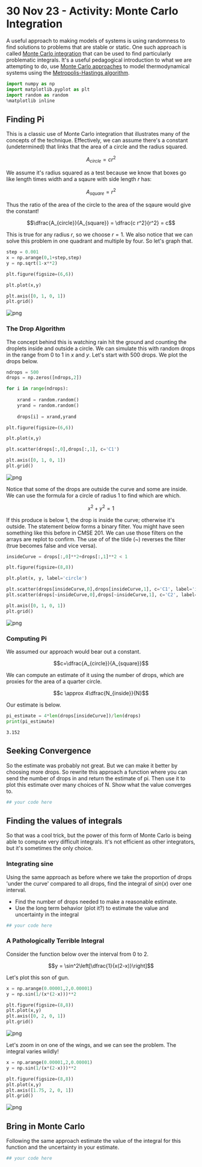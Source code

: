# 30 Nov 23 - Activity: Monte Carlo Integration

A useful approach to making models of systems is using randomness to find solutions to problems that are stable or static. One such approach is called [Monte Carlo integration](https://en.wikipedia.org/wiki/Monte_Carlo_integration) that can be used to find particularly problematic integrals. It's a useful pedagogical introduction to what we are attempting to do, use [Monte Carlo approaches](https://en.wikipedia.org/wiki/Monte_Carlo_method) to model thermodynamical systems using the [Metropolis-Hastings algorithm](https://en.wikipedia.org/wiki/Metropolis%E2%80%93Hastings_algorithm).


```python
import numpy as np
import matplotlib.pyplot as plt
import random as random
%matplotlib inline
```

## Finding Pi

This is a classic use of Monte Carlo integration that illustrates many of the concepts of the technique. Effectively, we can assume there's a constant (undetermined) that links that the area of a circle and the radius squared. 

$$A_{circle} = c r^2$$

We assume it's radius squared as a test because we know that boxes go like length times width and a sqaure with side length $r$ has:

$$A_{square} = r^2$$

Thus the ratio of the area of the circle to the area of the sqaure would give the constant!

$$\dfrac{A_{circle}}{A_{square}} = \dfrac{c r^2}{r^2} = c$$

This is true for any radius $r$, so we choose $r=1$. We also notice that we can solve this problem in one quadrant and multiple by four.  So let's graph that.


```python
step = 0.001
x = np.arange(0,1+step,step)
y = np.sqrt(1-x**2)

plt.figure(figsize=(6,6))

plt.plot(x,y)

plt.axis([0, 1, 0, 1])
plt.grid()

```


    
![png](../images/activity-mc_integration_activity-mc_integration_tmp_3_0.png)
    


### The Drop Algorithm

The concept behind this is watching rain hit the ground and counting the droplets inside and outside a circle. We can simulate this with random drops in the range from 0 to 1 in $x$ and $y$. Let's start with 500 drops. We plot the drops below.


```python
ndrops = 500
drops = np.zeros([ndrops,2])

for i in range(ndrops):
    
    xrand = random.random()
    yrand = random.random()
    
    drops[i] = xrand,yrand
```


```python
plt.figure(figsize=(6,6))

plt.plot(x,y)

plt.scatter(drops[:,0],drops[:,1], c='C1')

plt.axis([0, 1, 0, 1])
plt.grid()
```


    
![png](../images/activity-mc_integration_activity-mc_integration_tmp_6_0.png)
    


Notice that some of the drops are outside the curve and some are inside. We can use the formula for a circle of radius 1 to find which are which. 

$$x^2 + y^2 = 1$$

If this produce is below 1, the drop is inside the curve; otherwise it's outside. The statement below forms a binary filter. You might have seen something like this before in CMSE 201. We can use those filters on the arrays are replot to confirm. The use of of the tilde (~) reverses the filter (true becomes false and vice versa).


```python
insideCurve = drops[:,0]**2+drops[:,1]**2 < 1

plt.figure(figsize=(8,8))

plt.plot(x, y, label='circle')

plt.scatter(drops[insideCurve,0],drops[insideCurve,1], c='C1', label='inside')
plt.scatter(drops[~insideCurve,0],drops[~insideCurve,1], c='C2', label='outside')

plt.axis([0, 1, 0, 1])
plt.grid()
```


    
![png](../images/activity-mc_integration_activity-mc_integration_tmp_8_0.png)
    


### Computing Pi

We assumed our approach would bear out a constant.

$$c=\dfrac{A_{circle}}{A_{square}}$$

We can compute an estimate of it using the number of drops, which are proxies for the area of a quarter circle.

$$c \approx 4\dfrac{N_{inside}}{N}$$

Our estimate is below.


```python
pi_estimate = 4*len(drops[insideCurve])/len(drops)
print(pi_estimate)
```

    3.152


## Seeking Convergence

So the estimate was probably not great. But we can make it better by choosing more drops. So rewrite this approach a function where you can send the number of drops in and return the estimate of pi. Then use it to plot this estimate over many choices of N. Show what the value converges to.


```python
## your code here
```

## Finding the values of integrals

So that was a cool trick, but the power of this form of Monte Carlo is being able to compute very difficult integrals. It's not efficient as other integrators, but it's sometimes the only choice.

### Integrating sine

Using the same approach as before where we take the proportion of drops 'under the curve' compared to all drops, find the integral of $sin(x)$ over one interval. 

* Find the number of drops needed to make a reasonable estimate.
* Use the long term behavior (plot it?) to estimate the value and uncertainty in the integral


```python
## your code here
```

### A Pathologically Terrible Integral

Consider the function below over the interval from 0 to 2.

$$y = \sin^2\left[\dfrac{1}{x(2-x)}\right]$$ 

Let's plot this son of gun.


```python
x = np.arange(0.00001,2,0.00001)
y = np.sin(1/(x*(2-x)))**2

plt.figure(figsize=(8,8))
plt.plot(x,y)
plt.axis([0, 2, 0, 1])
plt.grid()
```


    
![png](../images/activity-mc_integration_activity-mc_integration_tmp_16_0.png)
    


Let's zoom in on one of the wings, and we can see the problem. The integral varies wildly!


```python
x = np.arange(0.00001,2,0.00001)
y = np.sin(1/(x*(2-x)))**2

plt.figure(figsize=(8,8))
plt.plot(x,y)
plt.axis([1.75, 2, 0, 1])
plt.grid()
```


    
![png](../images/activity-mc_integration_activity-mc_integration_tmp_18_0.png)
    


## Bring in Monte Carlo

Following the same approach estimate the value of the integral for this function and the uncertainty in your estimate.


```python
## your code here
```
